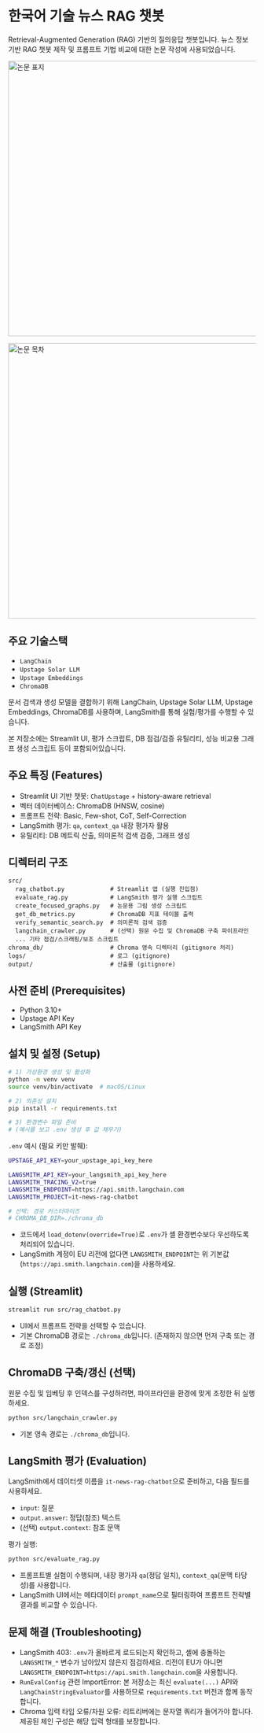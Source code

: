 # 한국어 기술 뉴스 RAG 챗봇

Retrieval-Augmented Generation (RAG) 기반의 질의응답 챗봇입니다.
뉴스 정보 기반 RAG 챗봇 제작 및 프롬프트 기법 비교에 대한 논문 작성에 사용되었습니다.

<p align="left">
  <img src="docs/cover.png" alt="논문 표지" width="560">
</p>
<p align="left">
  <img src="docs/toc.png" alt="논문 목차" width="560">
</p>

## 주요 기술스택
- `LangChain`
- `Upstage Solar LLM`
- `Upstage Embeddings`
- `ChromaDB`

문서 검색과 생성 모델을 결합하기 위해 LangChain, Upstage Solar LLM, Upstage Embeddings, ChromaDB를 사용하며, LangSmith를 통해 실험/평가를 수행할 수 있습니다. 

본 저장소에는 Streamlit UI, 평가 스크립트, DB 점검/검증 유틸리티, 성능 비교용 그래프 생성 스크립트 등이 포함되어있습니다.

## 주요 특징 (Features)
- Streamlit UI 기반 챗봇: `ChatUpstage` + history-aware retrieval
- 벡터 데이터베이스: ChromaDB (HNSW, cosine)
- 프롬프트 전략: Basic, Few-shot, CoT, Self-Correction
- LangSmith 평가: `qa`, `context_qa` 내장 평가자 활용
- 유틸리티: DB 메트릭 산출, 의미론적 검색 검증, 그래프 생성

## 디렉터리 구조
```
src/
  rag_chatbot.py             # Streamlit 앱 (실행 진입점)
  evaluate_rag.py            # LangSmith 평가 실행 스크립트
  create_focused_graphs.py   # 논문용 그림 생성 스크립트
  get_db_metrics.py          # ChromaDB 지표 테이블 출력
  verify_semantic_search.py  # 의미론적 검색 검증
  langchain_crawler.py       # (선택) 원문 수집 및 ChromaDB 구축 파이프라인
  ... 기타 점검/스크래핑/보조 스크립트
chroma_db/                   # Chroma 영속 디렉터리 (gitignore 처리)
logs/                        # 로그 (gitignore)
output/                      # 산출물 (gitignore)
```

## 사전 준비 (Prerequisites)
- Python 3.10+
- Upstage API Key
- LangSmith API Key

## 설치 및 설정 (Setup)
```bash
# 1) 가상환경 생성 및 활성화
python -m venv venv
source venv/bin/activate  # macOS/Linux

# 2) 의존성 설치
pip install -r requirements.txt

# 3) 환경변수 파일 준비
# (예시를 보고 .env 생성 후 값 채우기)
```

`.env` 예시 (필요 키만 발췌):
```bash
UPSTAGE_API_KEY=your_upstage_api_key_here

LANGSMITH_API_KEY=your_langsmith_api_key_here
LANGSMITH_TRACING_V2=true
LANGSMITH_ENDPOINT=https://api.smith.langchain.com
LANGSMITH_PROJECT=it-news-rag-chatbot

# 선택: 경로 커스터마이즈
# CHROMA_DB_DIR=./chroma_db
```

- 코드에서 `load_dotenv(override=True)`로 `.env`가 셸 환경변수보다 우선하도록 처리되어 있습니다.
- LangSmith 계정이 EU 리전에 없다면 `LANGSMITH_ENDPOINT`는 위 기본값(`https://api.smith.langchain.com`)을 사용하세요.

## 실행 (Streamlit)
```bash
streamlit run src/rag_chatbot.py
```
- UI에서 프롬프트 전략을 선택할 수 있습니다.
- 기본 ChromaDB 경로는 `./chroma_db`입니다. (존재하지 않으면 먼저 구축 또는 경로 조정)

## ChromaDB 구축/갱신 (선택)
원문 수집 및 임베딩 후 인덱스를 구성하려면, 파이프라인을 환경에 맞게 조정한 뒤 실행하세요.
```bash
python src/langchain_crawler.py
```
- 기본 영속 경로는 `./chroma_db`입니다.

## LangSmith 평가 (Evaluation)
LangSmith에서 데이터셋 이름을 `it-news-rag-chatbot`으로 준비하고, 다음 필드를 사용하세요.
- `input`: 질문
- `output.answer`: 정답(참조) 텍스트
- (선택) `output.context`: 참조 문맥

평가 실행:
```bash
python src/evaluate_rag.py
```
- 프롬프트별 실험이 수행되며, 내장 평가자 `qa`(정답 일치), `context_qa`(문맥 타당성)를 사용합니다.
- LangSmith UI에서는 메타데이터 `prompt_name`으로 필터링하여 프롬프트 전략별 결과를 비교할 수 있습니다.

## 문제 해결 (Troubleshooting)
- LangSmith 403: `.env`가 올바르게 로드되는지 확인하고, 셸에 충돌하는 `LANGSMITH_*` 변수가 남아있지 않은지 점검하세요. 리전이 EU가 아니면 `LANGSMITH_ENDPOINT=https://api.smith.langchain.com`을 사용합니다.
- `RunEvalConfig` 관련 ImportError: 본 저장소는 최신 `evaluate(...)` API와 `LangChainStringEvaluator`를 사용하므로 `requirements.txt` 버전과 함께 동작합니다.
- Chroma 입력 타입 오류/차원 오류: 리트리버에는 문자열 쿼리가 들어가야 합니다. 제공된 체인 구성은 해당 입력 형태를 보장합니다.